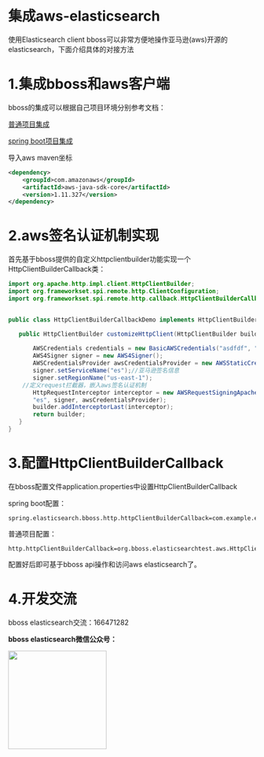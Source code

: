 # 集成aws-elasticsearch

使用Elasticsearch client bboss可以非常方便地操作亚马逊(aws)开源的elasticsearch，下面介绍具体的对接方法

# 1.集成bboss和aws客户端

bboss的集成可以根据自己项目环境分别参考文档：

[普通项目集成](common-project-with-bboss.md) 

[spring boot项目集成](spring-booter-with-bboss.md)

导入aws maven坐标

```xml
<dependency>
    <groupId>com.amazonaws</groupId>
    <artifactId>aws-java-sdk-core</artifactId>
    <version>1.11.327</version>
</dependency>
```

# 2.aws签名认证机制实现

首先基于bboss提供的自定义httpclientbuilder功能实现一个HttpClientBuilderCallback类：

```java
import org.apache.http.impl.client.HttpClientBuilder;
import org.frameworkset.spi.remote.http.ClientConfiguration;
import org.frameworkset.spi.remote.http.callback.HttpClientBuilderCallback;


public class HttpClientBuilderCallbackDemo implements HttpClientBuilderCallback {

   public HttpClientBuilder customizeHttpClient(HttpClientBuilder builder, ClientConfiguration clientConfiguration) {
       
       AWSCredentials credentials = new BasicAWSCredentials("asdfdf", "xsafasdf");//亚马逊凭证信息
       AWS4Signer signer = new AWS4Signer();
       AWSCredentialsProvider awsCredentialsProvider = new AWSStaticCredentialsProvider(credentials);
       signer.setServiceName("es");//亚马逊签名信息
       signer.setRegionName("us-east-1");
	//定义request拦截器，嵌入aws签名认证机制	
       HttpRequestInterceptor interceptor = new AWSRequestSigningApacheInterceptor(
       "es", signer, awsCredentialsProvider);
       builder.addInterceptorLast(interceptor);
       return builder;
   }
}
```

# 3.配置HttpClientBuilderCallback

在bboss配置文件application.properties中设置HttpClientBuilderCallback

spring boot配置：

```properties
spring.elasticsearch.bboss.http.httpClientBuilderCallback=com.example.esbboss.HttpClientBuilderCallbackDemo
```

普通项目配置：

```properties
http.httpClientBuilderCallback=org.bboss.elasticsearchtest.aws.HttpClientBuilderCallbackDemo
```

配置好后即可基于bboss api操作和访问aws elasticsearch了。

#  **4.开发交流** 



bboss elasticsearch交流：166471282

**bboss elasticsearch微信公众号：**

<img src="https://static.oschina.net/uploads/space/2017/0617/094201_QhWs_94045.jpg"  height="200" width="200">
